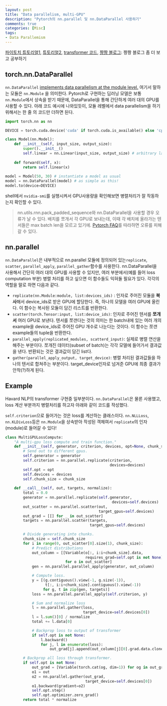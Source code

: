 ```yaml
---
layout: post
title: "Data parallelism, multi-GPU"
description: "Pytorch의 nn.parallel 및 nn.DataParallel 사용하기"
comments: true
categories: [Misc]
tags:
- Data Parallemism
---
```


[파이토치 튜토리얼1](https://pytorch.org/tutorials/beginner/blitz/data_parallel_tutorial.html), [튜토리얼2](https://pytorch.org/tutorials/beginner/former_torchies/parallelism_tutorial.html), [transformer 코드](http://nlp.seas.harvard.edu/2018/04/03/attention.html#batches-and-masking), [짱짱 블로그](https://medium.com/huggingface/training-larger-batches-practical-tips-on-1-gpu-multi-gpu-distributed-setups-ec88c3e51255?source=user_profile---------2------------------): 짱짱 블로그 좀 더 보고 공부하기

## torch.nn.DataParallel

`nn.DataParallel` [implements data parallelism at the module level.](https://pytorch.org/docs/stable/nn.html?highlight=dataparallel#torch.nn.DataParallel) 여기서 말하는 모듈은 `nn.Module` 을 의미한다. Pytorch로 구현하는 딥러닝 모델은 보통 `nn.Module`에서 상속을 받기 때문에, DataParallel을 통해 간단하게 여러 대의 GPU를 사용할 수 있다. 아래 코드 예시에 나와있듯이, 모듈 레벨에서 data parallelism을 하기 위해서는 한 줄 의 코드만 더하면 된다.

```python
import torch.nn as nn

DEVICE = torch.cuda.device('cuda' if torch.cuda.is_available() else 'cpu')

class Model(nn.Model):
    def __init__(self, input_size, output_size):
        super().__init__()
        self.linear = nn.Linear(input_size, output_size) # arbitrary layer
     
    def forward(self, x):
        return self.linear(x)
    
model = Model(50, 30) # instantiate a model as usual
model = nn.DataParallel(model) # as simple as this!
model.to(device=DEVICE)
```

shell에서 `nvidia-smi`를 실행시켜서 GPU사용량을 확인해보면 병렬처리가 잘 작동하는지 확인할 수 있다.

> nn.utils.rnn.pack_padded_sequence와 nn.DataParallel을 사용할 경우 오류가 날 수 있다. 배치를 쪼개서 각 GPU로 보내는데, 이때 각 배치에 올라가는 텐서들은 max batch len을 모르고 있기에. [Pytorch FAQ](https://pytorch.org/docs/stable/notes/faq.html#pack-rnn-unpack-with-data-parallelism)를 따라하면 오류를 피해갈 수 있다.





## nn.parallel

`nn.DataParallel`은 내부적으로 nn.parallel 모듈에 정의되어 있는`replicate`,  `scatter`, `parallel_apply`, `parallel_gather`함수를 사용한다. nn.DataParallel을 사용해서 간단히 여러 대의 GPU를 사용할 수 있지만, 여러 부분에서(예를 들어 loss computation 부분) 병렬 처리를 하고 싶으면 이 함수들도 익혀둘 필요가 있다. 각각의 역할을 말로 하면 다음과 같다. 

- `replicate(nn.Module:module, list:devices_ids)` : 인자로 주어진 모듈을 **복사**해서 device_ids로 받은 GPU에 할당한다. 즉, 하나의 모델을 여러 GPU에 올린다. 이 함수는 복사된 모듈이 담긴 리스트를 반환한다.
- `scatter(torch.Tensor:input, list:device_ids)`: 인자로 주어진 텐서를 **쪼개서** 여러 GPU로 보낸다. 텐서를 쪼갠다는 것의 의미는 한 batch내에 있는 여러 개의 example을 device_ids로 주어진 GPU 개수로 나눈다는 것이다. 이 함수는 쪼갠 example들의 tuple을 반환한다.
- `parallel_apply(replicated_modules, scatterd_input)`: 실제로 병렬 연산을 해주는 부분이다. 쪼개진 데이터(subset of batch)는 각각 모델에 들어가서 결과값을 낸다. 반환되는 것은 결과값이 담긴 list다.
- `gather(parallel_apply_output, target_device)`: 병렬 처리된 결과값들을 하나의 텐서로 합쳐주는 부분이다. target_device인자로 넘겨준 GPU에 최종 결과가 안착(?)하게 된다.



## Example

Havard NLP의 transformer 구현중 일부분이다. `nn.DataParallel`은 물론 사용했고, loss 계산 부분까지 병렬처리를 하고자 아래와 같이 코드를 작성했다. 

`self.criterion`으로 들어가는 것은 loss를 계산하는 클래스이다. `nn.NLLLoss`, `nn.KLDivLoss`등은 `nn.Module`을 상속받아 작성된 객체여서 `replicate`의 인자(module)로 들어갈 수 있다!

```python
class MultiGPULossCompute:
    "A multi-gpu loss compute and train function."
    def __init__(self, generator, criterion, devices, opt=None, chunk_size=5):
        # Send out to different gpus.
        self.generator = generator
        self.criterion = nn.parallel.replicate(criterion, 
                                               devices=devices)
        self.opt = opt
        self.devices = devices
        self.chunk_size = chunk_size
        
    def __call__(self, out, targets, normalize):
        total = 0.0
        generator = nn.parallel.replicate(self.generator, 
                                                devices=self.devices)
        out_scatter = nn.parallel.scatter(out, 
                                          target_gpus=self.devices)
        out_grad = [[] for _ in out_scatter]
        targets = nn.parallel.scatter(targets, 
                                      target_gpus=self.devices)

        # Divide generating into chunks.
        chunk_size = self.chunk_size
        for i in range(0, out_scatter[0].size(1), chunk_size):
            # Predict distributions
            out_column = [[Variable(o[:, i:i+chunk_size].data, 
                                    requires_grad=self.opt is not None)] 
                           for o in out_scatter]
            gen = nn.parallel.parallel_apply(generator, out_column)

            # Compute loss. 
            y = [(g.contiguous().view(-1, g.size(-1)), 
                  t[:, i:i+chunk_size].contiguous().view(-1)) 
                 for g, t in zip(gen, targets)]
            loss = nn.parallel.parallel_apply(self.criterion, y)

            # Sum and normalize loss
            l = nn.parallel.gather(loss, 
                                   target_device=self.devices[0])
            l = l.sum()[0] / normalize
            total += l.data[0]

            # Backprop loss to output of transformer
            if self.opt is not None:
                l.backward()
                for j, l in enumerate(loss):
                    out_grad[j].append(out_column[j][0].grad.data.clone())

        # Backprop all loss through transformer.            
        if self.opt is not None:
            out_grad = [Variable(torch.cat(og, dim=1)) for og in out_grad]
            o1 = out
            o2 = nn.parallel.gather(out_grad, 
                                    target_device=self.devices[0])
            o1.backward(gradient=o2)
            self.opt.step()
            self.opt.optimizer.zero_grad()
        return total * normalize
```